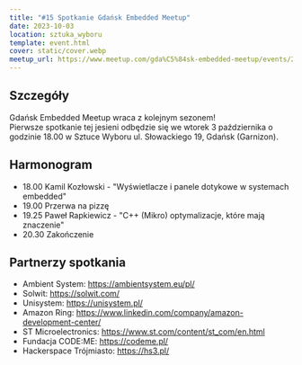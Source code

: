 ```yaml
---
title: "#15 Spotkanie Gdańsk Embedded Meetup"
date: 2023-10-03
location: sztuka_wyboru
template: event.html
cover: static/cover.webp
meetup_url: https://www.meetup.com/gda%C5%84sk-embedded-meetup/events/296207709/
---
```

## Szczegóły
Gdańsk Embedded Meetup wraca z kolejnym sezonem!  
Pierwsze spotkanie tej jesieni odbędzie się we wtorek 3 października o godzinie 18.00 w Sztuce Wyboru ul. Słowackiego 19, Gdańsk (Garnizon).

## Harmonogram
- 18.00 Kamil Kozłowski - "Wyświetlacze i panele dotykowe w systemach embedded"
- 19.00 Przerwa na pizzę
- 19.25 Paweł Rapkiewicz - "C++ (Mikro) optymalizacje, które mają znaczenie"
- 20.30 Zakończenie
## Partnerzy spotkania
- Ambient System: https://ambientsystem.eu/pl/
- Solwit: https://solwit.com/
- Unisystem: https://unisystem.pl/
- Amazon Ring: https://www.linkedin.com/company/amazon-development-center/
- ST Microelectronics: https://www.st.com/content/st_com/en.html
- Fundacja CODE:ME: https://codeme.pl/
- Hackerspace Trójmiasto: https://hs3.pl/
